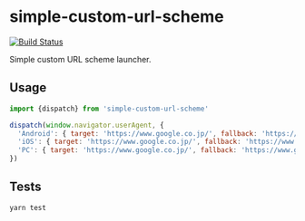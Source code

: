 # simple-custom-url-scheme
[![Build Status](https://travis-ci.org/ba0918/simple-custom-url-scheme.svg?branch=master)](https://travis-ci.org/ba0918/simple-custom-url-scheme)

Simple custom URL scheme launcher.

## Usage

```js
import {dispatch} from 'simple-custom-url-scheme'

dispatch(window.navigator.userAgent, {
  'Android': { target: 'https://www.google.co.jp/', fallback: 'https://www.google.co.jp/' },
  'iOS': { target: 'https://www.google.co.jp/', fallback: 'https://www.google.co.jp/' },
  'PC': { target: 'https://www.google.co.jp/', fallback: 'https://www.google.co.jp/' },
})
```

## Tests

```
yarn test
```
